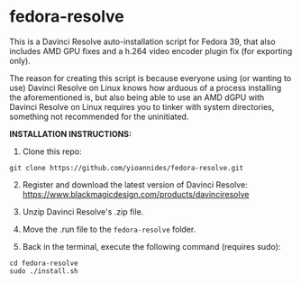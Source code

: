 # fedora-resolve

This is a Davinci Resolve auto-installation script for Fedora 39, that also includes AMD GPU fixes and a h.264 video encoder plugin fix (for exporting only).

The reason for creating this script is because everyone using (or wanting to use) Davinci Resolve on Linux knows how arduous of a process installing the aforementioned is, but also being able to use an AMD dGPU with Davinci Resolve on Linux requires you to tinker with system directories, something not recommended for the uninitiated.

**INSTALLATION INSTRUCTIONS:**

1. Clone this repo:
```
git clone https://github.com/yioannides/fedora-resolve.git
```
2. Register and download the latest version of Davinci Resolve: https://www.blackmagicdesign.com/products/davinciresolve

3. Unzip Davinci Resolve's .zip file.

4. Move the .run file to the `fedora-resolve` folder.

5. Back in the terminal, execute the following command (requires sudo):
```
cd fedora-resolve
sudo ./install.sh
```
